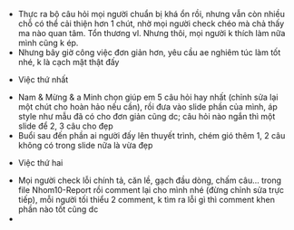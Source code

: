 
 
 + Thực ra bộ câu hỏi mọi người chuẩn bị khá ổn rồi, nhưng vẫn còn nhiều chỗ có thể cải thiện hơn 1 chút, nhờ mọi người check chéo mà chả thấy ma nào quan tâm. Tổn thương vl. Nhưng thôi, mọi người k thích làm nữa mình cũng k ép.
 + Nhưng bây giờ công việc đơn giản hơn, yêu cầu ae nghiêm túc làm tốt nhé, k là cạch mặt thật đấy
 
- Việc thứ nhất
 + Nam & Mừng & a Minh chọn giúp em 5 câu hỏi hay nhất (chỉnh sửa lại một chút cho hoàn hảo nếu cần), rồi đưa vào slide phần của mình,
  áp style như mẫu đã có cho đơn giản cũng dc; câu hỏi nào ngắn thì một slide để 2, 3 câu cho đẹp
 + Buổi sau đến phần ai người đấy lên thuyết trình, chém gió thêm 1, 2 câu không có trong slide nữa là vừa đẹp
 
- Việc thứ hai
 + Mọi người check lỗi chính tả, căn lề, gạch đầu dòng, chấm câu... trong file Nhom10-Report rồi comment lại cho mình nhé (đừng chỉnh sửa trực tiếp), mỗi người tối thiểu 2 comment, k tìm ra lỗi gì thì comment khen phần nào tốt cũng dc
 + 
 
 
 
